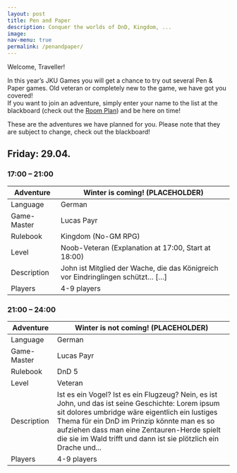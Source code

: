 ```yaml
---
layout: post
title: Pen and Paper
description: Conquer the worlds of DnD, Kingdom, ...
image: 
nav-menu: true
permalink: /penandpaper/
---
```


Welcome, Traveller!

In this year’s JKU Games you will get a chance to try out several Pen & Paper games. Old veteran or completely new to the game, we have got you covered! <br>
If you want to join an adventure, simply enter your name to the list at the blackboard (check out the [Room Plan](/./rooms)) and be here on time!

These are the adventures we have planned for you. Please note that they are subject to change, check out the blackboard!

## Friday: 29.04.
### 17:00 – 21:00

| Adventure |  Winter is coming! (PLACEHOLDER) |
|---|---|
| Language |  German |
| Game-Master |  Lucas Payr |
| Rulebook | Kingdom (No-GM RPG)  |
| Level | Noob-Veteran (Explanation at 17:00, Start at 18:00)  |
| Description | John ist Mitglied der Wache, die das Königreich vor Eindringlingen schützt… […] |
| Players | 4-9 players |

### 21:00 – 24:00

| Adventure |  Winter is not coming! (PLACEHOLDER) |
|---|---|
| Language |  German |
| Game-Master |  Lucas Payr |
| Rulebook | DnD 5  |
| Level | Veteran  |
| Description | Ist es ein Vogel? Ist es ein Flugzeug? Nein, es ist John, und das ist seine Geschichte: Lorem ipsum sit dolores umbridge wäre eigentlich ein lustiges Thema für ein DnD im Prinzip könnte man es so aufziehen dass man eine Zentauren-Herde spielt die sie im Wald trifft und dann ist sie plötzlich ein Drache und... |
| Players | 4-9 players |
